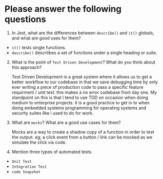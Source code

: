 # Please answer the following questions

1.  In Jest, what are the differences between `describe()` and `it()` globals, and what are good uses for them?

- `it()` tests single functions.
- `describe()` descrtibes a set of functions under a single heading or suite.

2.  What is the point of `Test Driven Development`? What do you think about this approach?

    Test Driven Development is a great system where it allows us to get a better workflow to our codebase in that we save debugging time by only ever writing a piece of production code to pass a specific feature requirment / unit test. this makes a no error codebase from day one. My standpoint on this is that I tend to use TDD on occasion when doing medium to enterprise projects. it is a good practice to get in to when doing embedded systems programming for operating systems and security suites like i used to do for work.

3.  What are `mocks`? What are a good use cases for them?

    Mocks are a way to create a shadow copy of a function in order to test the output. eg; a click event from a button / link can be mocked as we simulate the click via code.

4.  Mention three types of automated tests.

- `Unit Test`
- `Integration Test`
- `code Snapshot`
